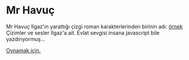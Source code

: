 # Mr Havuç

Mr Havuç Ilgaz'ın yarattığı çizgi roman karakterlerinden birinin adı: [örnek](https://twitter.com/sonatsuer/status/1214953876014678016)
Çizimler ve sesler Ilgaz'a ait.
Evlat sevgisi insana javascript bile yazdırıyormuş...

[Oynamak için.](https://sonatsuer.github.io/mr-havuc/)
